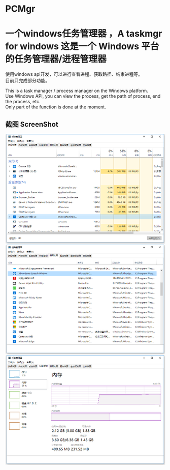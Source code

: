 # PCMgr
一个windows任务管理器 ，A taskmgr for windows
这是一个 Windows 平台的任务管理器/进程管理器
===
使用windows api开发，可以进行查看进程、获取路径、结束进程等。<br/>
目前只完成部分功能。<br/>

This is a task manager / process manager on the Windows platform.<br/>
Use Windows API, you can view the process, get the path of process, end the process, etc. <br/>
Only part of the function is done at the moment.<br/>

截图 ScreenShot
---
![Image1](https://raw.githubusercontent.com/717021/PCMgr/master/Debug/QQ%E6%B5%8F%E8%A7%88%E5%99%A8%E6%88%AA%E5%9B%BE20180712220527.png)<br/>
![Image2](https://github.com/717021/PCMgr/blob/master/Debug/QQ%E6%B5%8F%E8%A7%88%E5%99%A8%E6%88%AA%E5%9B%BE20180712220546.png?raw=true)<br/>
![Image3](https://raw.githubusercontent.com/717021/PCMgr/master/Debug/QQ%E6%B5%8F%E8%A7%88%E5%99%A8%E6%88%AA%E5%9B%BE20180712220620.png)<br/>
